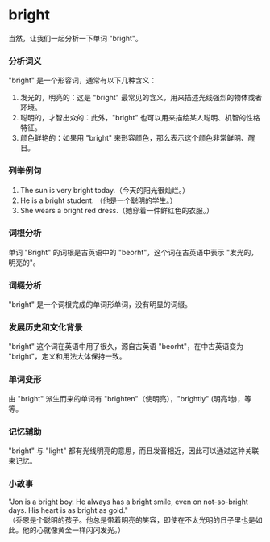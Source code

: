 # bright

当然，让我们一起分析一下单词 "bright"。

  

### 分析词义

  

"bright" 是一个形容词，通常有以下几种含义：

  

1.  发光的，明亮的：这是 "bright" 最常见的含义，用来描述光线强烈的物体或者环境。
2.  聪明的，才智出众的：此外，"bright" 也可以用来描绘某人聪明、机智的性格特征。
3.  颜色鲜艳的：如果用 "bright" 来形容颜色，那么表示这个颜色非常鲜明、醒目。

  

### 列举例句

  

1.  The sun is very bright today.（今天的阳光很灿烂。）
2.  He is a bright student. （他是一个聪明的学生。）
3.  She wears a bright red dress.（她穿着一件鲜红色的衣服。）

  

### 词根分析

  

单词 "Bright" 的词根是古英语中的 "beorht"，这个词在古英语中表示 "发光的，明亮的"。

  

### 词缀分析

  

"bright" 是一个词根完成的单词形单词，没有明显的词缀。

  

### 发展历史和文化背景

  

"bright" 这个词在英语中用了很久，源自古英语 "beorht"，在中古英语变为 "bright"，定义和用法大体保持一致。

  

### 单词变形

  

由 "bright" 派生而来的单词有 "brighten"（使明亮），"brightly" (明亮地)，等等。

  

### 记忆辅助

  

"bright" 与 "light" 都有光线明亮的意思，而且发音相近，因此可以通过这种关联来记忆。

  

### 小故事

  

"Jon is a bright boy. He always has a bright smile, even on not-so-bright days. His heart is as bright as gold."  
（乔恩是个聪明的孩子。他总是带着明亮的笑容，即使在不太光明的日子里也是如此。他的心就像黄金一样闪闪发光。）
